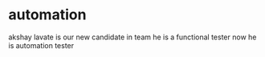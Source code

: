# automation
akshay lavate is our new candidate in team
he is a functional tester
now he is automation tester
